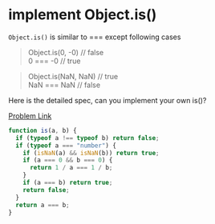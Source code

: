 # implement Object.is()

`Object.is()` is similar to === except following cases

> Object.is(0, -0) // false<br>
> 0 === -0 // true

> Object.is(NaN, NaN) // true<br>
> NaN === NaN // false

Here is the detailed spec, can you implement your own is()?

[Problem Link](https://bigfrontend.dev/problem/implement-Object.is)

```js
function is(a, b) {
  if (typeof a !== typeof b) return false;
  if (typeof a === "number") {
    if (isNaN(a) && isNaN(b)) return true;
    if (a === 0 && b === 0) {
      return 1 / a === 1 / b;
    }
    if (a === b) return true;
    return false;
  }
  return a === b;
}
```
